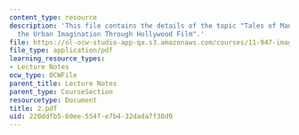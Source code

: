```yaml
---
content_type: resource
description: 'This file contains the details of the topic "Tales of Manhattan: Mapping
  the Urban Imagination Through Hollywood Film".'
file: https://ol-ocw-studio-app-qa.s3.amazonaws.com/courses/11-947-imaging-the-city-the-place-of-media-in-city-design-and-development-fall-1998/228ddfb560ee554fe7b432dada7f38d9_2.pdf
file_type: application/pdf
learning_resource_types:
- Lecture Notes
ocw_type: OCWFile
parent_title: Lecture Notes
parent_type: CourseSection
resourcetype: Document
title: 2.pdf
uid: 228ddfb5-60ee-554f-e7b4-32dada7f38d9
---
```

